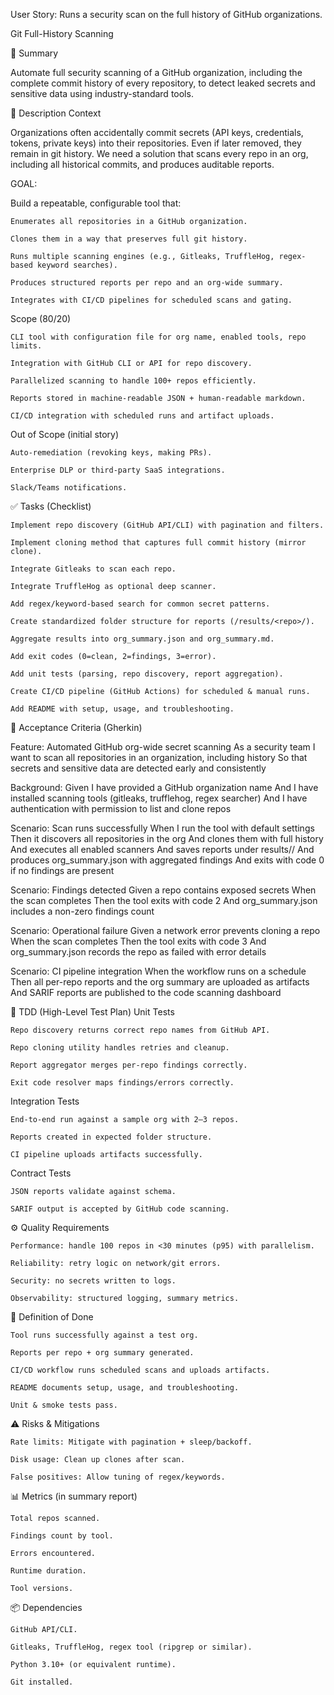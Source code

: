 User Story: Runs a security scan on the full history of GitHub organizations.

Git Full-History Scanning

📌 Summary

Automate full security scanning of a GitHub organization, including the complete commit history of every repository, to detect leaked secrets and sensitive data using industry-standard tools.

📝 Description Context

Organizations often accidentally commit secrets (API keys, credentials, tokens, private keys) into their repositories. Even if later removed, they remain in git history. We need a solution that scans every repo in an org, including all historical commits, and produces auditable reports.

GOAL:

Build a repeatable, configurable tool that:

    Enumerates all repositories in a GitHub organization.

    Clones them in a way that preserves full git history.

    Runs multiple scanning engines (e.g., Gitleaks, TruffleHog, regex-based keyword searches).

    Produces structured reports per repo and an org-wide summary.

    Integrates with CI/CD pipelines for scheduled scans and gating.

Scope (80/20)

    CLI tool with configuration file for org name, enabled tools, repo limits.

    Integration with GitHub CLI or API for repo discovery.

    Parallelized scanning to handle 100+ repos efficiently.

    Reports stored in machine-readable JSON + human-readable markdown.

    CI/CD integration with scheduled runs and artifact uploads.

Out of Scope (initial story)

    Auto-remediation (revoking keys, making PRs).

    Enterprise DLP or third-party SaaS integrations.

    Slack/Teams notifications.


✅ Tasks (Checklist)

    Implement repo discovery (GitHub API/CLI) with pagination and filters.

    Implement cloning method that captures full commit history (mirror clone).

    Integrate Gitleaks to scan each repo.

    Integrate TruffleHog as optional deep scanner.

    Add regex/keyword-based search for common secret patterns.

    Create standardized folder structure for reports (/results/<repo>/).

    Aggregate results into org_summary.json and org_summary.md.

    Add exit codes (0=clean, 2=findings, 3=error).

    Add unit tests (parsing, repo discovery, report aggregation).

    Create CI/CD pipeline (GitHub Actions) for scheduled & manual runs.

    Add README with setup, usage, and troubleshooting.


🧪 Acceptance Criteria (Gherkin)

Feature: Automated GitHub org-wide secret scanning
  As a security team
  I want to scan all repositories in an organization, including history
  So that secrets and sensitive data are detected early and consistently

  Background:
    Given I have provided a GitHub organization name
    And I have installed scanning tools (gitleaks, trufflehog, regex searcher)
    And I have authentication with permission to list and clone repos

  Scenario: Scan runs successfully
    When I run the tool with default settings
    Then it discovers all repositories in the org
    And clones them with full history
    And executes all enabled scanners
    And saves reports under results/<repo>/
    And produces org_summary.json with aggregated findings
    And exits with code 0 if no findings are present

  Scenario: Findings detected
    Given a repo contains exposed secrets
    When the scan completes
    Then the tool exits with code 2
    And org_summary.json includes a non-zero findings count

  Scenario: Operational failure
    Given a network error prevents cloning a repo
    When the scan completes
    Then the tool exits with code 3
    And org_summary.json records the repo as failed with error details

  Scenario: CI pipeline integration
    When the workflow runs on a schedule
    Then all per-repo reports and the org summary are uploaded as artifacts
    And SARIF reports are published to the code scanning dashboard

🧪 TDD (High-Level Test Plan)
Unit Tests

    Repo discovery returns correct repo names from GitHub API.

    Repo cloning utility handles retries and cleanup.

    Report aggregator merges per-repo findings correctly.

    Exit code resolver maps findings/errors correctly.

Integration Tests

    End-to-end run against a sample org with 2–3 repos.

    Reports created in expected folder structure.

    CI pipeline uploads artifacts successfully.

Contract Tests

    JSON reports validate against schema.

    SARIF output is accepted by GitHub code scanning.

⚙️ Quality Requirements

    Performance: handle 100 repos in <30 minutes (p95) with parallelism.

    Reliability: retry logic on network/git errors.

    Security: no secrets written to logs.

    Observability: structured logging, summary metrics.

📌 Definition of Done

    Tool runs successfully against a test org.

    Reports per repo + org summary generated.

    CI/CD workflow runs scheduled scans and uploads artifacts.

    README documents setup, usage, and troubleshooting.

    Unit & smoke tests pass.

⚠️ Risks & Mitigations

    Rate limits: Mitigate with pagination + sleep/backoff.

    Disk usage: Clean up clones after scan.

    False positives: Allow tuning of regex/keywords.

📊 Metrics (in summary report)

    Total repos scanned.

    Findings count by tool.

    Errors encountered.

    Runtime duration.

    Tool versions.

📦 Dependencies

    GitHub API/CLI.

    Gitleaks, TruffleHog, regex tool (ripgrep or similar).

    Python 3.10+ (or equivalent runtime).

    Git installed.
